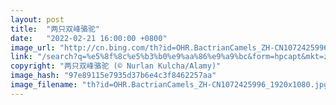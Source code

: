 ```yaml
---
layout: post
title:  "两只双峰骆驼"
date:   "2022-02-21 16:00:00 +0800"
image_url: "http://cn.bing.com/th?id=OHR.BactrianCamels_ZH-CN1072425996_1920x1080.jpg&rf=LaDigue_1920x1080.jpg&pid=hp"
link: "/search?q=%e5%8f%8c%e5%b3%b0%e9%aa%86%e9%a9%bc&form=hpcapt&mkt=zh-cn"
copyright: "两只双峰骆驼 (© Nurlan Kulcha/Alamy)"
image_hash: "97e89115e7935d37b6e4c3f8462257aa"
image_filename: "th?id=OHR.BactrianCamels_ZH-CN1072425996_1920x1080.jpg&rf=LaDigue_1920x1080.jpg&pid=hp"
---
```

